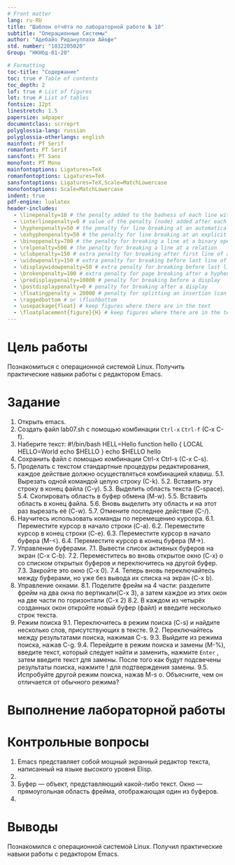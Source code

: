```yaml
---
# Front matter
lang: ru-RU
title: "Шаблон отчёта по лабораторной работе № 10"
subtitle: "Операционные Системы"
author: "Адебайо Ридануллахи Айофе"
std. number: "1032205020"
Group: "НКНбд-01-20"

# Formatting
toc-title: "Содержание"
toc: true # Table of contents
toc_depth: 2
lof: true # List of figures
lot: true # List of tables
fontsize: 12pt
linestretch: 1.5
papersize: a4paper
documentclass: scrreprt
polyglossia-lang: russian
polyglossia-otherlangs: english
mainfont: PT Serif
romanfont: PT Serif
sansfont: PT Sans
monofont: PT Mono
mainfontoptions: Ligatures=TeX
romanfontoptions: Ligatures=TeX
sansfontoptions: Ligatures=TeX,Scale=MatchLowercase
monofontoptions: Scale=MatchLowercase
indent: true
pdf-engine: lualatex
header-includes:
  - \linepenalty=10 # the penalty added to the badness of each line within a paragraph (no associated penalty node) Increasing the value makes tex try to have fewer lines in the paragraph.
  - \interlinepenalty=0 # value of the penalty (node) added after each line of a paragraph.
  - \hyphenpenalty=50 # the penalty for line breaking at an automatically inserted hyphen
  - \exhyphenpenalty=50 # the penalty for line breaking at an explicit hyphen
  - \binoppenalty=700 # the penalty for breaking a line at a binary operator
  - \relpenalty=500 # the penalty for breaking a line at a relation
  - \clubpenalty=150 # extra penalty for breaking after first line of a paragraph
  - \widowpenalty=150 # extra penalty for breaking before last line of a paragraph
  - \displaywidowpenalty=50 # extra penalty for breaking before last line before a display math
  - \brokenpenalty=100 # extra penalty for page breaking after a hyphenated line
  - \predisplaypenalty=10000 # penalty for breaking before a display
  - \postdisplaypenalty=0 # penalty for breaking after a display
  - \floatingpenalty = 20000 # penalty for splitting an insertion (can only be split footnote in standard LaTeX)
  - \raggedbottom # or \flushbottom
  - \usepackage{float} # keep figures where there are in the text
  - \floatplacement{figure}{H} # keep figures where there are in the text
---
```


# Цель работы

Познакомиться с операционной системой Linux. Получить практические навыки работы с редактором Emacs.

# Задание

1. Открыть emacs.
2. Создать файл lab07.sh с помощью комбинации ``Ctrl-x`` ``Ctrl-f`` (C-x C-f).
3. Наберите текст:
	#!/bin/bash
	HELL=Hello
	function hello {
		LOCAL HELLO=World
		echo $HELLO
	}
	echo $HELLO
	hello
4. Сохранить файл с помощью комбинации Ctrl-x Ctrl-s (C-x C-s).
5. Проделать с текстом стандартные процедуры редактирования, каждое действие должно осуществляться комбинацией клавиш.
5.1. Вырезать одной командой целую строку (С-k).
5.2. Вставить эту строку в конец файла (C-y).
5.3. Выделить область текста (C-space).
5.4. Скопировать область в буфер обмена (M-w).
5.5. Вставить область в конец файла.
5.6. Вновь выделить эту область и на этот раз вырезать её (C-w).
5.7. Отмените последнее действие (C-/).
6. Научитесь использовать команды по перемещению курсора.
6.1. Переместите курсор в начало строки (C-a).
6.2. Переместите курсор в конец строки (C-e).
6.3. Переместите курсор в начало буфера (M-<).
6.4. Переместите курсор в конец буфера (M->).
7. Управление буферами.
7.1. Вывести список активных буферов на экран (C-x C-b).
7.2. Переместитесь во вновь открытое окно (C-x) o со списком открытых буферов и переключитесь на другой буфер.
7.3. Закройте это окно (C-x 0).
7.4. Теперь вновь переключайтесь между буферами, но уже без вывода их списка на экран (C-x b).
8. Управление окнами.
8.1. Поделите фрейм на 4 части: разделите фрейм на два окна по вертикали(C-x 3), а затем каждое из этих окон на две части по горизонтали (C-x 2)
8.2. В каждом из четырёх созданных окон откройте новый буфер (файл) и введите несколько строк текста.
9. Режим поиска
9.1. Переключитесь в режим поиска (C-s) и найдите несколько слов, присутствующих в тексте.
9.2. Переключайтесь между результатами поиска, нажимая C-s.
9.3. Выйдите из режима поиска, нажав C-g.
9.4. Перейдите в режим поиска и замены (M-%), введите текст, который следует найти и заменить, нажмите ``Enter`` , затем введите текст для замены. После того как будут подсвечены результаты поиска, нажмите ! для подтверждения замены.
9.5. Испробуйте другой режим поиска, нажав M-s o. Объясните, чем он отличается от обычного режима?

# Выполнение лабораторной работы

# Контрольные вопросы

1. Emacs представляет собой мощный экранный редактор текста, написанный на языке высокого уровня Elisp.
2. 
3. Буфер — объект, представляющий какой-либо текст.
	Окно — прямоугольная область фрейма, отображающая один из буферов.
4. 
# Выводы

Познакомился с операционной системой Linux. Получил практические навыки работы с редактором Emacs.
